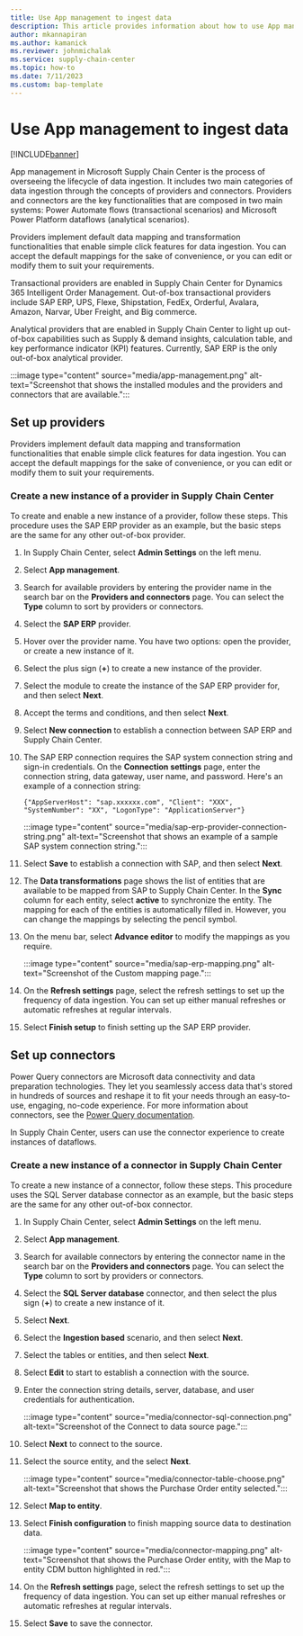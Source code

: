 ```yaml
---
title: Use App management to ingest data
description: This article provides information about how to use App management to ingest data through providers and connectors.
author: mkannapiran
ms.author: kamanick
ms.reviewer: johnmichalak
ms.service: supply-chain-center
ms.topic: how-to
ms.date: 7/11/2023
ms.custom: bap-template
---
```


# Use App management to ingest data

[!INCLUDE[banner](../includes/banner.md)]

App management in Microsoft Supply Chain Center is the process of overseeing the lifecycle of data ingestion. It includes two main categories of data ingestion through the concepts of providers and connectors. Providers and connectors are the key functionalities that are composed in two main systems: Power Automate flows (transactional scenarios) and Microsoft Power Platform dataflows (analytical scenarios).

Providers implement default data mapping and transformation functionalities that enable simple click features for data ingestion. You can accept the default mappings for the sake of convenience, or you can edit or modify them to suit your requirements.

Transactional providers are enabled in Supply Chain Center for Dynamics 365 Intelligent Order Management. Out-of-box transactional providers include SAP ERP, UPS, Flexe, Shipstation, FedEx, Orderful, Avalara, Amazon, Narvar, Uber Freight, and Big commerce.

Analytical providers that are enabled in Supply Chain Center to light up out-of-box capabilities such as Supply & demand insights, calculation table, and key performance indicator (KPI) features. Currently, SAP ERP is the only out-of-box analytical provider.

:::image type="content" source="media/app-management.png" alt-text="Screenshot that shows the installed modules and the providers and connectors that are available."::: 

## Set up providers

Providers implement default data mapping and transformation functionalities that enable simple click features for data ingestion. You can accept the default mappings for the sake of convenience, or you can edit or modify them to suit your requirements.

### Create a new instance of a provider in Supply Chain Center

To create and enable a new instance of a provider, follow these steps. This procedure uses the SAP ERP provider as an example, but the basic steps are the same for any other out-of-box provider.

1. In Supply Chain Center, select **Admin Settings** on the left menu.
1. Select **App management**.
1. Search for available providers by entering the provider name in the search bar on the **Providers and connectors** page. You can select the **Type** column to sort by providers or connectors.
1. Select the **SAP ERP** provider.
1. Hover over the provider name. You have two options: open the provider, or create a new instance of it.
1. Select the plus sign (**\+**) to create a new instance of the provider.
1. Select the module to create the instance of the SAP ERP provider for, and then select **Next**.
1. Accept the terms and conditions, and then select **Next**.
1. Select **New connection** to establish a connection between SAP ERP and Supply Chain Center.
1. The SAP ERP connection requires the SAP system connection string and sign-in credentials. On the **Connection settings** page, enter the connection string, data gateway, user name, and password. Here's an example of a connection string:

    `{"AppServerHost": "sap.xxxxxx.com", "Client": "XXX", "SystemNumber": "XX", "LogonType": "ApplicationServer"}`

    :::image type="content" source="media/sap-erp-provider-connection-string.png" alt-text="Screenshot that shows an example of a sample SAP system connection string.":::

1. Select **Save** to establish a connection with SAP, and then select **Next**.
1. The **Data transformations** page shows the list of entities that are available to be mapped from SAP to Supply Chain Center. In the **Sync** column for each entity, select **active** to synchronize the entity. The mapping for each of the entities is automatically filled in. However, you can change the mappings by selecting the pencil symbol.
1. On the menu bar, select **Advance editor** to modify the mappings as you require.

    :::image type="content" source="media/sap-erp-mapping.png" alt-text="Screenshot of the Custom mapping page.":::

1. On the **Refresh settings** page, select the refresh settings to set up the frequency of data ingestion. You can set up either manual refreshes or automatic refreshes at regular intervals.
1. Select **Finish setup** to finish setting up the SAP ERP provider.

## Set up connectors

Power Query connectors are Microsoft data connectivity and data preparation technologies. They let you seamlessly access data that's stored in hundreds of sources and reshape it to fit your needs through an easy-to-use, engaging, no-code experience. For more information about connectors, see the [Power Query documentation](/power-query/).

In Supply Chain Center, users can use the connector experience to create instances of dataflows.

### Create a new instance of a connector in Supply Chain Center

To create a new instance of a connector, follow these steps. This procedure uses the SQL Server database connector as an example, but the basic steps are the same for any other out-of-box connector.

1. In Supply Chain Center, select **Admin Settings** on the left menu.
1. Select **App management**.
1. Search for available connectors by entering the connector name in the search bar on the **Providers and connectors** page. You can select the **Type** column to sort by providers or connectors.
1. Select the **SQL Server database** connector, and then select the plus sign (**\+**) to create a new instance of it.
1. Select **Next**.
1. Select the **Ingestion based** scenario, and then select **Next**.
1. Select the tables or entities, and then select **Next**.
1. Select **Edit** to start to establish a connection with the source.
1. Enter the connection string details, server, database, and user credentials for authentication.

    :::image type="content" source="media/connector-sql-connection.png" alt-text="Screenshot of the Connect to data source page.":::

1. Select **Next** to connect to the source.
1. Select the source entity, and the select **Next**.

    :::image type="content" source="media/connector-table-choose.png" alt-text="Screenshot that shows the Purchase Order entity selected.":::

1. Select **Map to entity**.
1. Select **Finish configuration** to finish mapping source data to destination data.

    :::image type="content" source="media/connector-mapping.png" alt-text="Screenshot that shows the Purchase Order entity, with the Map to entity CDM button highlighted in red.":::

1. On the **Refresh settings** page, select the refresh settings to set up the frequency of data ingestion. You can set up either manual refreshes or automatic refreshes at regular intervals.
1. Select **Save** to save the connector.
